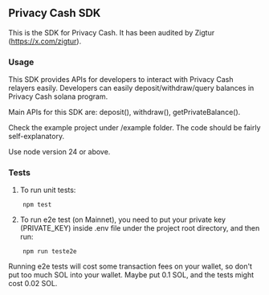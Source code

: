 ## Privacy Cash SDK
This is the SDK for Privacy Cash. It has been audited by Zigtur (https://x.com/zigtur).

### Usage
This SDK provides APIs for developers to interact with Privacy Cash relayers easily. Developers can easily deposit/withdraw/query balances in Privacy Cash solana program.

Main APIs for this SDK are: deposit(), withdraw(), getPrivateBalance().

Check the example project under /example folder. The code should be fairly self-explanatory.

Use node version 24 or above.

### Tests
1. To run unit tests:
```
    npm test
```
2. To run e2e test (on Mainnet), you need to put your private key (PRIVATE_KEY) inside .env file under the project root directory, and then run:
```
    npm run teste2e
```
Running e2e tests will cost some transaction fees on your wallet, so don't put too much SOL into your wallet. Maybe put 0.1 SOL, and the tests might cost 0.02 SOL.